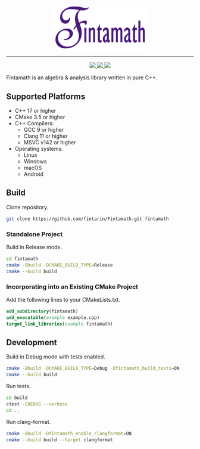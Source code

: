 <p align="center">
  <img src="./docs/images/logo.png" alt="drawing" width="250"/>
</p>

---

<p align="center">
  <a href="https://github.com/fintarin/Fintamath/actions/workflows/build.yml">
    <img src="https://github.com/fintarin/Fintamath/actions/workflows/build.yml/badge.svg"/>
  </a>
  <a href="https://sonarcloud.io/summary/new_code?id=fintarin_Fintamath">
    <img src="https://sonarcloud.io/api/project_badges/measure?project=fintarin_Fintamath&metric=alert_status"/>
  </a>
  <a href="https://codecov.io/gh/fintarin/Fintamath" >
    <img src="https://codecov.io/gh/fintarin/Fintamath/branch/master/graph/badge.svg?token=JL6F07XOK7"/>
  </a>
</p>

Fintamath is an algebra & analysis library written in pure C++.

## Supported Platforms

* C++ 17 or higher
* CMake 3.5 or higher
* C++ Compilers:
  * GCC 9 or higher
  * Clang 11 or higher
  * MSVC v142 or higher
* Operating systems:
  * Linux
  * Windows
  * macOS
  * Android

## Build

Clone repository.

```sh
git clone https://github.com/fintarin/Fintamath.git fintamath
```

### Standalone Project

Build in Release mode.

```sh
cd fintamath
cmake -Bbuild -DCMAKE_BUILD_TYPE=Release
cmake --build build
```

### Incorporating into an Existing CMake Project

Add the following lines to your CMakeLists.txt.

```cmake
add_subdirectory(fintamath)
add_executable(example example.cpp)
target_link_libraries(example fintamath)
```

## Development

Build in Debug mode with tests enabled.

```sh
cmake -Bbuild -DCMAKE_BUILD_TYPE=Debug -Dfintamath_build_tests=ON
cmake --build build
```

Run tests.

```sh
cd build
ctest -CDEBUG --verbose
cd ..
```

Run clang-format.

```sh
cmake -Bbuild -Dfintamath_enable_clangformat=ON
cmake --build build --target clangformat
```
